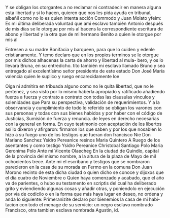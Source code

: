 Y se obligan los otorgantes a no reclamar ni contradecir en manera alguna esta libertad y si lo hacen, quieren que nos les pida ayuda en tribunal, albañil como no lo es quien intenta acción
Commodo y Juan Molato
yfeim: Es mi última deliberada voluntad que ami esclavo
también Antonio después de mis días se le otorgue por mis al
bacens la correspondiente escritura de abono y libertad y la
otra que de mi hermano Benito a quien le otorgue por mis al

Entresen a su madre Bonifacia y barqueen, para que lo cuiden y edenle cristianamente. Y temo declaro que en los propios terminos se le otorgue por mis dichos alhacenas la carta de ahorro y libertad al mula- bero, y os lo llevara Bruna, en su entredicho.
tito también mi esclavo llamado Bruno y sea entregado al excelentísimo señor presidente de este estado Don José María valencia quien le suplico y ruego encarecidamente loe

Oiga ni admitira en tribuada alguno como no le quita libertad, que no le pertenez, y sea visto por lo mismo haberla apropiado y ratificado añadiendo fuerza a fuerza y contrato a contrato con todas las clausulas vinculos y solenidades que
Para su perspectiva, validación de requerimientos. Y a la observancia y cumplimiento de todo lo referido se obligan los varones con sus personas y todas con sus bienes habidos y por haber con el código de Justicias, Sumisión de fuerza y renuncia.
de leyes en derecho necesarias con la general en forma. En cuyo testimonio con aceptación de los libertos así lo dixeron y afirgaron: firmaron los que saben y por los que nosablen lo hizo a su fuego uno de los testigos que fueran don francisco Nie
Don Mariano Sanchez
Ysidro Pereanice
resinos
Maria Quintero
A Ruego de los asentantes y
como testigo Ysidro Pereanice
Christobal Santiago Polo
Maria Geronima Polo
Ante mi Vicente Olaecheg
En la ciudad de Quindío, capital de la provincia del mismo nombre, a la altura de la plaza de Mayo de mil ochocientos trece. Ante mi el escribano y testigos que se nombraron parecieron en la casa de su morada en Fermo en la comuna Don Juan Morono recinto de esta dicha ciudad o quien dicho se conoce y dijoxos que el día cuatro de Noviembre o
Quien haya comenzado y acabado, que el año va de parientes, o hubo su testamento en scriptis del cual ha deliberado grito y eviendiendo algunas cosas y añadir otras, y poniendolo en ejecución por vía de codicilo o en la forma que más haya lugar en deseo, no ordena y anda lo siguiente:
Primeranizite declaro por bienemios la casa de mi
habi-
tacion con todo el menage de su servicio: un negro esclavo nombrado
Francisco, otra tambien esclava nombrada Agustin, id.